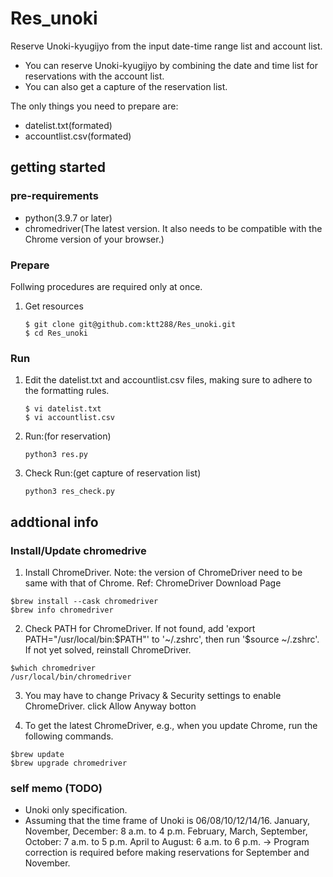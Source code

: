 # Res_unoki

Reserve Unoki-kyugijyo from the input date-time range list and account list.

- You can reserve Unoki-kyugijyo by combining the date and time list for reservations with the account list.
- You can also get a capture of the reservation list.

The only things you need to prepare are:

- datelist.txt(formated)
- accountlist.csv(formated)

## getting started
### pre-requirements
- python(3.9.7 or later)
- chromedriver(The latest version. It also needs to be compatible with the Chrome version of your browser.)

### Prepare
Follwing procedures are required only at once.

1. Get resources
   ```
   $ git clone git@github.com:ktt288/Res_unoki.git
   $ cd Res_unoki
### Run
1. Edit the datelist.txt and accountlist.csv files, making sure to adhere to the formatting rules.
   ```
   $ vi datelist.txt
   $ vi accountlist.csv
2. Run:(for reservation)
   ```
   python3 res.py
3. Check Run:(get capture of reservation list)
   ```
   python3 res_check.py
   
## addtional info
### Install/Update chromedrive
1. Install ChromeDriver. Note: the version of ChromeDriver need to be same with that of Chrome.
Ref: ChromeDriver Download Page
```
$brew install --cask chromedriver
$brew info chromedriver
```
2. Check PATH for ChromeDriver.
If not found, add 'export PATH="/usr/local/bin:$PATH"' to '~/.zshrc', then run '$source ~/.zshrc'. If not yet solved, reinstall ChromeDriver.
```
$which chromedriver
/usr/local/bin/chromedriver
```
3. You may have to change Privacy & Security settings to enable ChromeDriver.
click Allow Anyway botton

4. To get the latest ChromeDriver, e.g., when you update Chrome, run the following commands.
```
$brew update
$brew upgrade chromedriver
```
### self memo (TODO)
- Unoki only specification.
- Assuming that the time frame of Unoki is 06/08/10/12/14/16.
    January, November, December: 8 a.m. to 4 p.m.
    February, March, September, October: 7 a.m. to 5 p.m.
    April to August: 6 a.m. to 6 p.m.
    -> Program correction is required before making reservations for September and November.

